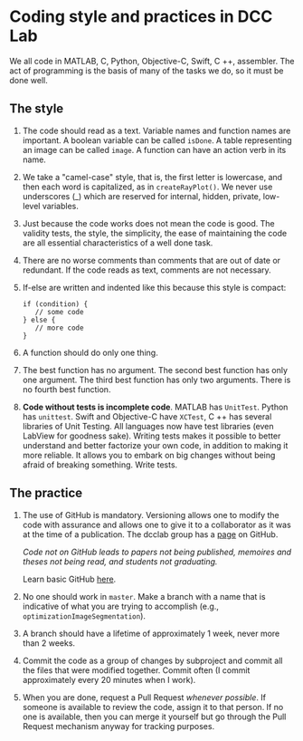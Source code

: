 # Coding style and practices in DCC Lab

We all code in MATLAB, C, Python, Objective-C, Swift, C ++, assembler. The act of programming is the basis of many of the tasks we do, so it must be done well.

## The style

1. The code should read as a text.
  Variable names and function names are important. A boolean variable can be called `isDone`. A table representing an image can be called `image`. A function can have an action verb in its name.

2. We take a "camel-case" style, that is, the first letter is lowercase, and then each word is capitalized, as in `createRayPlot()`. We never use underscores (_) which are reserved for internal, hidden, private, low-level variables.

3. Just because the code works does not mean the code is good.
   The validity tests, the style, the simplicity, the ease of maintaining the code are all essential characteristics of a well done task.

4. There are no worse comments than comments that are out of date or redundant. If the code reads as text, comments are not necessary.

5. If-else are written and indented like this because this style is compact:

   ```
   if (condition) {
      // some code
   } else {
      // more code
   }
   ```

6. A function should do only one thing.

7. The best function has no argument. The second best function has only one argument. The third best function has only two arguments. There is no fourth best function.

8. **Code without tests is incomplete code**. MATLAB has `UnitTest`. Python has `unittest`. Swift and Objective-C have `XCTest`, C ++ has several libraries of Unit Testing. All languages now have test libraries (even LabView for goodness sake).
   Writing tests makes it possible to better understand and better factorize your own code, in addition to making it more reliable. It allows you to embark on big changes without being afraid of breaking something. Write tests.



## The practice

1. The use of GitHub is mandatory.
   Versioning allows one to modify the code with assurance and allows one to give it to a collaborator as it was at the time of a publication. The dcclab group has a [page](https://github.com/DCC-Lab) on GitHub.

   *Code not on GitHub leads to papers not being published, memoires and theses not being read, and students not graduating.*

   Learn basic GitHub [here](https://github.com/dccote/Enseignement/blob/master/HOWTO/HOWTO-GitHub.md).

2. No one should work in `master`.  Make a branch with a name that is indicative of what you are trying to accomplish (e.g., `optimizationImageSegmentation`).

3. A branch should have a lifetime of approximately 1 week, never more than 2 weeks.

4. Commit the code as a group of changes by subproject and commit all the files that were modified together. Commit often (I commit approximately every 20 minutes when I work).

5. When you are done, request a Pull Request *whenever possible*. If someone is available to review the code, assign it to that person.  If no one is available, then you can merge it yourself but go through the Pull Request mechanism anyway for tracking purposes.

   

     
